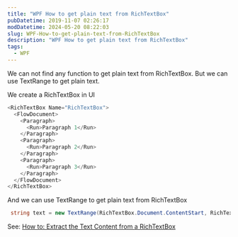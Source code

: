 ```yaml
---
title: "WPF How to get plain text from RichTextBox"
pubDatetime: 2019-11-07 02:26:17
modDatetime: 2024-05-20 08:22:03
slug: WPF-How-to-get-plain-text-from-RichTextBox
description: "WPF How to get plain text from RichTextBox"
tags:
  - WPF
---
```





We can not find any function to get plain text from RichTextBox. But we can use TextRange to get plain text.

<!--more-->


<!-- CreateTime:2019/11/7 10:26:17 -->

<!-- csdn -->

We create a RichTextBox in UI

```csharp
<RichTextBox Name="RichTextBox">
  <FlowDocument>
    <Paragraph>
      <Run>Paragraph 1</Run>
    </Paragraph>
    <Paragraph>
      <Run>Paragraph 2</Run>
    </Paragraph>
    <Paragraph>
      <Run>Paragraph 3</Run>
    </Paragraph>
  </FlowDocument>
</RichTextBox>
```

And we can use TextRange to get plain text from RichTextBox

```csharp
 string text = new TextRange(RichTextBox.Document.ContentStart, RichTextBox.Document.ContentEnd).Text
```
	
See: [How to: Extract the Text Content from a RichTextBox](https://docs.microsoft.com/en-us/dotnet/framework/wpf/controls/how-to-extract-the-text-content-from-a-richtextbox?redirectedfrom=MSDN )
